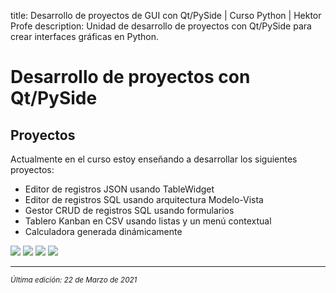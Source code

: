 title: Desarrollo de proyectos de GUI con Qt/PySide | Curso Python | Hektor Profe
description: Unidad de desarrollo de proyectos con Qt/PySide para crear interfaces gráficas en Python.

# Desarrollo de proyectos con Qt/PySide

## Proyectos

Actualmente en el curso estoy enseñando a desarrollar los siguientes proyectos:

* Editor de registros JSON usando TableWidget
* Editor de registros SQL usando arquitectura Modelo-Vista
* Gestor CRUD de registros SQL usando formularios
* Tablero Kanban en CSV usando listas y un menú contextual
* Calculadora generada dinámicamente

<img src="{{cdn}}/pyside/proyectos/02.png" />

<img src="{{cdn}}/pyside/proyectos/03.png" />

<img src="{{cdn}}/pyside/proyectos/04.gif" />

<img src="{{cdn}}/pyside/proyectos/05.png" />

___
<small class="edited"><i>Última edición: 22 de Marzo de 2021</i></small>